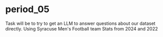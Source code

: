 # period_05
Task will be to try to get an LLM to answer questions about our dataset directly. 
Using Syracuse Men's Football team Stats from 2024 and 2022
